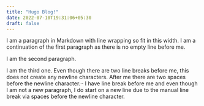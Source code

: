 ```yaml
---
title: "Hugo Blog!"
date: 2022-07-10T19:31:06+05:30
draft: false
---
```


I am a paragraph in Markdown with line
wrapping so fit in this width.
I am a continuation of the first paragraph
as there is no empty line before me.

I am the second paragraph.


I am the third one. Even though there are
two line breaks before me, this does not
create any newline characters. After me there
are two spaces before the newline character.··
I have line break before me and even though
I am not a new paragraph, I do start on a
new line due to the manual line break via
spaces before the newline character.
